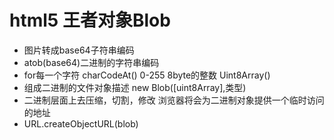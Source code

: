 # html5 王者对象Blob

- 图片转成base64子符串编码
- atob(base64)二进制的字符串编码
- for每一个字符
  charCodeAt()  0-255 8byte的整数
  Uint8Array()  
- 组成二进制的文件对象描述 new Blob([uint8Array],类型)
- 二进制层面上去压缩，切割，修改
浏览器将会为二进制对象提供一个临时访问的地址
- URL.createObjectURL(blob)